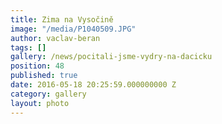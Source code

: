 ```yaml
---
title: Zima na Vysočině
image: "/media/P1040509.JPG"
author: vaclav-beran
tags: []
gallery: /news/pocitali-jsme-vydry-na-dacicku
position: 48
published: true
date: 2016-05-18 20:25:59.000000000 Z
category: gallery
layout: photo
---
```

